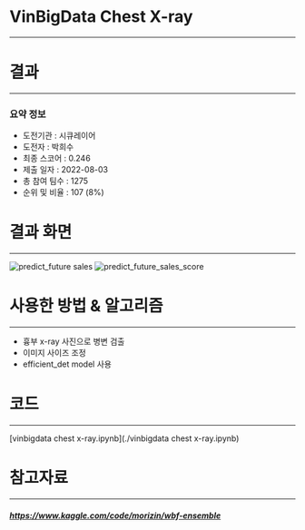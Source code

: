 # VinBigData Chest X-ray
---
# 결과
---
### 요약 정보
* 도전기관 : 시큐레이어
* 도전자 : 박희수
* 최종 스코어 : 0.246
* 제출 일자 : 2022-08-03
* 총 참여 팀수 : 1275
* 순위 및 비율 : 107 (8%)

# 결과 화면
---
![predict_future sales](https://ifh.cc/g/Vl07lh.png)
![predict_future_sales_score](https://ifh.cc/g/mOo88F.png)

# 사용한 방법 & 알고리즘
---
* 흉부 x-ray 사진으로 병변 검출
* 이미지 사이즈 조정
* efficient_det model 사용

# 코드
---
[vinbigdata chest x-ray.ipynb](./vinbigdata chest x-ray.ipynb)
# 참고자료
---
##### https://www.kaggle.com/code/morizin/wbf-ensemble


```python

```
